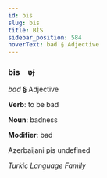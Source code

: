 ```yaml
---
id: bis
slug: bis
title: BİS
sidebar_position: 584
hoverText: bad § Adjective
---
```


### bis&emsp;<span kind="abugida">ʋ́ɟ</span>

*bad* **§** Adjective

**Verb**: to be bad

**Noun**: badness

**Modifier**: bad

Azerbaijani pis undefined

*Turkic Language Family*